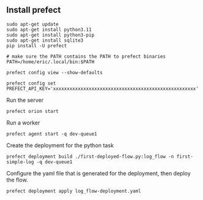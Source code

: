 ## Install prefect 
```
sudo apt-get update
sudo apt-get install python3.11
sudo apt-get install python3-pip
sudo apt-get install sqlite3
pip install -U prefect

# make sure the PATH contains the PATH to prefect binaries
PATH=/home/eric/.local/bin:$PATH

prefect config view --show-defaults

prefect config set PREFECT_API_KEY='xxxxxxxxxxxxxxxxxxxxxxxxxxxxxxxxxxxxxxxxxxxxxxxxxxxx'
```


Run the server 

```
prefect orion start
``` 

Run a worker 
```
prefect agent start -q dev-queue1
```

Create the deployment for the python task 
```
prefect deployment build ./first-deployed-flow.py:log_flow -n first-simple-log -q dev-queue1
```

Configure the yaml file that is generated for the deployment, then deploy the flow. 

```bash
prefect deployment apply log_flow-deployment.yaml
```
